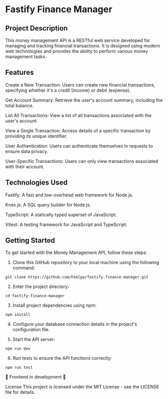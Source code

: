 # Fastify Finance Manager

## Project Description

This money management API is a RESTful web service developed for managing and tracking financial transactions. It is designed using modern web technologies and provides the ability to perform various money management tasks.

## Features

Create a New Transaction: Users can create new financial transactions, specifying whether it's a credit (income) or debit (expense).

Get Account Summary: Retrieve the user's account summary, including the total balance.

List All Transactions: View a list of all transactions associated with the user's account.

View a Single Transaction: Access details of a specific transaction by providing its unique identifier.

User Authentication: Users can authenticate themselves in requests to ensure data privacy.

User-Specific Transactions: Users can only view transactions associated with their account.

## Technologies Used

Fastify: A fast and low-overhead web framework for Node.js.

Knex.js: A SQL query builder for Node.js.

TypeScript: A statically typed superset of JavaScript.

Vitest: A testing framework for JavaScript and TypeScript.

## Getting Started

To get started with the Money Management API, follow these steps:

1. Clone this GitHub repository to your local machine using the following command:

```
git clone https://github.com/Feelpe/fastify.finance.manager.git
```

2. Enter the project directory:

```
cd fastify-finance-manager
```

3. Install project dependencies using npm:

```
npm install
```

4. Configure your database connection details in the project's configuration file.

5. Start the API server:

```
npm run dev
```

6. Run tests to ensure the API functions correctly:

```
npm run test
```

🚧 Frontend in development 🚧

License
This project is licensed under the MIT License - see the LICENSE file for details.
